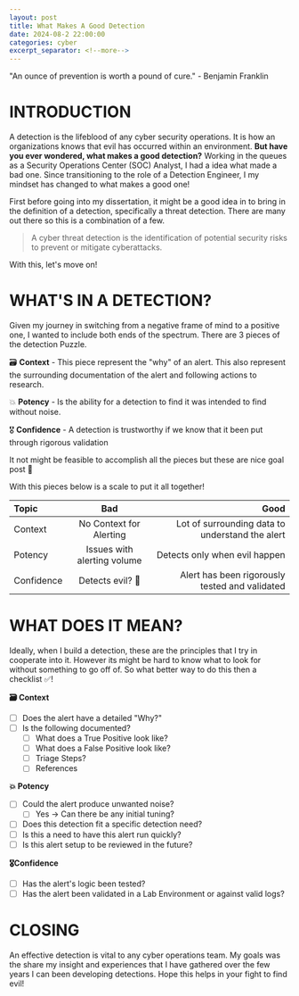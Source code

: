 ```yaml
---
layout: post
title: What Makes A Good Detection
date: 2024-08-2 22:00:00
categories: cyber
excerpt_separator: <!--more-->
---
```


"An ounce of prevention is worth a pound of cure." - Benjamin Franklin

<!--more-->

# INTRODUCTION

A detection is the lifeblood of any cyber security operations.  It is how an organizations knows that evil has occurred within an environment.  **But have you ever wondered, what makes a good detection?**  Working in the queues as a Security Operations Center (SOC) Analyst, I had a idea what made a bad one.  Since transitioning to the role of a Detection Engineer, I my mindset  has changed to what makes a good one!

First before going into my dissertation, it might be a good idea in to bring in the definition of a detection, specifically a threat detection.  There are many out there so this is a combination of a few. 

> A cyber threat detection is the  identification of potential security risks to  prevent or mitigate cyberattacks.

With this, let's move on!

# WHAT'S IN A DETECTION?

Given my journey in switching from a negative frame of mind to a positive one, I wanted to include both ends of the spectrum.   There are 3 pieces of the detection Puzzle.  


🗃️ **Context** - This piece represent the "why" of an alert.  This also represent the surrounding documentation of the alert and following actions to research. 

💥 **Potency** - Is the ability for a detection to find it was intended to find without noise.

🎖️ **Confidence** - A detection is trustworthy if we know that it been put through rigorous validation

It not might be feasible to accomplish all the pieces but these are nice goal post 🥅

With this pieces below is a scale to put it all together!

| Topic      |             Bad             | Good                                            |
| :---------- | :-------------------------: | -----------------------------------------------: |
| Context    |   No Context for Alerting   | Lot of surrounding data to understand the alert |
| Potency    | Issues with alerting volume | Detects only when evil happen                   |
| Confidence |      Detects evil? 🤷       | Alert has been rigorously tested and validated  |

# WHAT DOES IT MEAN?

Ideally, when I build a detection, these are the principles that I try in cooperate into it.  However its might be hard to know what to look for without something to go off of.  So what better way to do this then a checklist ✅! 

**🗃️ Context**
- [ ] Does the alert have a detailed "Why?"
- [ ] Is the following documented?
	- [ ] What does a True Positive look like? 
	- [ ] What does a False Positive look like?
	- [ ] Triage Steps?
	- [ ] References

**💥 Potency**
- [ ] Could the alert produce unwanted noise?
	- [ ] Yes -> Can there be any initial tuning? 
- [ ] Does this detection fit a specific detection need? 
- [ ] Is this a need to have this alert run quickly?
- [ ] Is this alert setup to be reviewed in the  future?

**🎖️Confidence**
- [ ] Has the alert's logic been tested?
- [ ] Has the alert been validated in a Lab Environment or against valid logs?

# CLOSING

An effective detection is vital to any cyber operations team.  My goals was the share my insight and experiences that I have gathered over the few years I can been developing detections.  Hope this helps in your fight to find evil!  